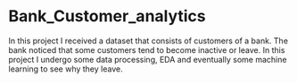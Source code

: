 # Bank_Customer_analytics
In this project I received a dataset that consists of customers of a bank. The bank noticed that some customers tend to become inactive or leave. In this project I undergo some data processing, EDA and eventually some machine learning to see why they leave. 
